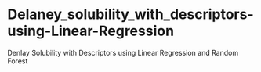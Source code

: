 # Delaney_solubility_with_descriptors-using-Linear-Regression
Denlay Solubility with Descriptors using Linear Regression and Random Forest 
